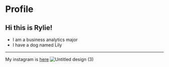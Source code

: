 # Profile
## Hi this is Rylie!
- I am a business analytics major
- I have a dog named Lily
____ 
My instagram is [here](https://www.instagram.com/?hl=en) 
![Untitled design (3)](https://github.com/user-attachments/assets/3110ab4c-2904-4a63-b35d-29e27ec59f3f)
